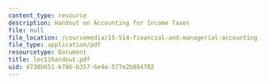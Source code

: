 ```yaml
---
content_type: resource
description: Handout on Accounting for Income Taxes
file: null
file_location: /coursemedia/15-514-financial-and-managerial-accounting-summer-2003/4738bb51b786b3576e4a577e2b884702_lec11handout.pdf
file_type: application/pdf
resourcetype: Document
title: lec11handout.pdf
uid: 4738bb51-b786-b357-6e4a-577e2b884702
---
```

